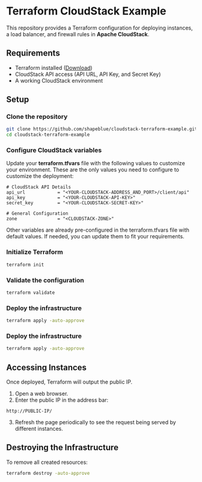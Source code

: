 # Terraform CloudStack Example

This repository provides a Terraform configuration for deploying instances, a load balancer, and firewall rules in **Apache CloudStack**.

## Requirements
- Terraform installed ([Download](https://developer.hashicorp.com/terraform/downloads))
- CloudStack API access (API URL, API Key, and Secret Key)
- A working CloudStack environment

## Setup
### Clone the repository
```sh
git clone https://github.com/shapeblue/cloudstack-terraform-example.git
cd cloudstack-terraform-example
```

### Configure CloudStack variables
Update your **terraform.tfvars** file with the following values to customize your environment. These are the only values you need to configure to customize the deployment:
```
# CloudStack API Details
api_url            = "<YOUR-CLOUDSTACK-ADDRESS_AND_PORT>/client/api"
api_key            = "<YOUR-CLOUDSTACK-API-KEY>"
secret_key         = "<YOUR-CLOUDSTACK-SECRET-KEY>"

# General Configuration
zone               = "<CLOUDSTACK-ZONE>"
```
Other variables are already pre-configured in the terraform.tfvars file with default values. If needed, you can update them to fit your requirements.

### Initialize Terraform
```sh
terraform init
```

### Validate the configuration
```sh
terraform validate
```

### Deploy the infrastructure
```sh
terraform apply -auto-approve
```

### Deploy the infrastructure
```sh
terraform apply -auto-approve
```

## Accessing Instances
Once deployed, Terraform will output the public IP. 	
1. Open a web browser.
2. Enter the public IP in the address bar:

```
http://PUBLIC-IP/
```
3. Refresh the page periodically to see the request being served by different instances.
## Destroying the Infrastructure
To remove all created resources:

```sh
terraform destroy -auto-approve
```
